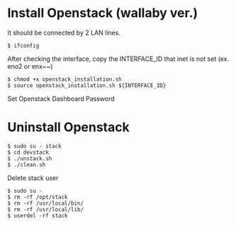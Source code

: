 # Install Openstack (wallaby ver.)

It should be connected by 2 LAN lines.
```
$ ifconfig
```

After checking the interface, copy the INTERFACE_ID that inet is not set (ex. eno2 or enx~~)
```
$ chmod +x openstack_installation.sh
$ source openstack_installation.sh ${INTERFACE_ID}
```

Set Openstack Dashboard Password



# Uninstall Openstack
```
$ sudo su - stack
$ cd devstack
$ ./unstack.sh
$ ./clean.sh
```

Delete stack user
```
$ sudo su -
$ rm -rf /opt/stack
$ rm -rf /usr/local/bin/
$ rm -rf /usr/local/lib/
$ userdel -rf stack
```
